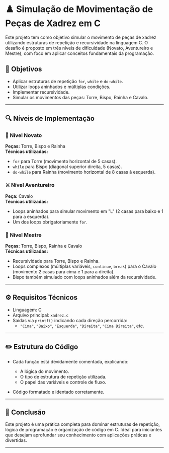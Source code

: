 # ♟️ Simulação de Movimentação de Peças de Xadrez em C

Este projeto tem como objetivo simular o movimento de peças de xadrez utilizando estruturas de repetição e recursividade na linguagem C. O desafio é proposto em três níveis de dificuldade (Novato, Aventureiro e Mestre), com foco em aplicar conceitos fundamentais da programação.

## 📌 Objetivos

- Aplicar estruturas de repetição `for`, `while` e `do-while`.
- Utilizar loops aninhados e múltiplas condições.
- Implementar recursividade.
- Simular os movimentos das peças: Torre, Bispo, Rainha e Cavalo.

---

## 🔍 Níveis de Implementação

### 🧩 Nível Novato
**Peças:** Torre, Bispo e Rainha  
**Técnicas utilizadas:**  
- `for` para Torre (movimento horizontal de 5 casas).
- `while` para Bispo (diagonal superior direita, 5 casas).
- `do-while` para Rainha (movimento horizontal de 8 casas à esquerda).

### ⚔️ Nível Aventureiro
**Peça:** Cavalo  
**Técnicas utilizadas:**  
- Loops aninhados para simular movimento em "L" (2 casas para baixo e 1 para a esquerda).
- Um dos loops obrigatoriamente `for`.

### 🧠 Nível Mestre
**Peças:** Torre, Bispo, Rainha e Cavalo  
**Técnicas utilizadas:**  
- Recursividade para Torre, Bispo e Rainha.
- Loops complexos (múltiplas variáveis, `continue`, `break`) para o Cavalo (movimento 2 casas para cima e 1 para a direita).
- Bispo também simulado com loops aninhados além da recursividade.

---

## ⚙️ Requisitos Técnicos

- Linguagem: C
- Arquivo principal: `xadrez.c`
- Saídas via `printf()` indicando cada direção percorrida:
  - `"Cima"`, `"Baixo"`, `"Esquerda"`, `"Direita"`, `"Cima Direita"`, etc.

---

## ✏️ Estrutura do Código

* Cada função está devidamente comentada, explicando:

  * A lógica do movimento.
  * O tipo de estrutura de repetição utilizada.
  * O papel das variáveis e controle de fluxo.
* Código formatado e identado corretamente.

---

## 🚀 Conclusão

Este projeto é uma prática completa para dominar estruturas de repetição, lógica de programação e organização de código em C. Ideal para iniciantes que desejam aprofundar seu conhecimento com aplicações práticas e divertidas.

---

